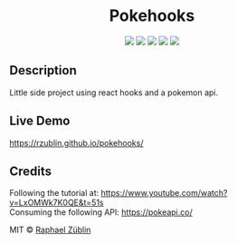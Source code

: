 <h1 align="center">Pokehooks</h1>

<p align="center">

<img src="https://img.shields.io/badge/made%20by-raphaelzueblin-orange.svg" >

<img src="https://img.shields.io/badge/react-v16.13.1-blue.svg">

<img src="https://badges.frapsoft.com/os/v2/open-source.svg?v=103" >

<img src="https://img.shields.io/github/languages/top/Rzublin/pokehooks.svg">

<img src="https://img.shields.io/badge/License-MIT-green.svg">

</p>

## Description

Little side project using react hooks and a pokemon api.

## Live Demo

https://rzublin.github.io/pokehooks/

## Credits

Following the tutorial at: https://www.youtube.com/watch?v=LxOMWk7K0QE&t=51s  
Consuming the following API: https://pokeapi.co/

MIT © [Raphael Züblin](https://www.linkedin.com/in/raphael-z%C3%BCblin-4852391a0/)
